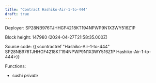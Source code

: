 ```yaml
---
title: "Contract Hashiko-Air-1-to-444"
draft: true
---
```

Deployer: SP28NB976TJHHGF4218KT194NPWP9N1X3WY516Z1P


 



Block height: 147980 (2024-04-27T21:58:35.000Z)

Source code: {{<contractref "Hashiko-Air-1-to-444" SP28NB976TJHHGF4218KT194NPWP9N1X3WY516Z1P Hashiko-Air-1-to-444>}}

Functions:

* sushi _private_
